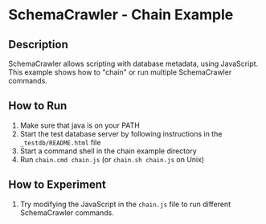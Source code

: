 # SchemaCrawler - Chain Example

## Description
SchemaCrawler allows scripting with database metadata, using JavaScript. This
example shows how to "chain" or run multiple SchemaCrawler commands.

## How to Run
1. Make sure that java is on your PATH
2. Start the test database server by following instructions in the `_testdb/README.html` file
3. Start a command shell in the chain example directory 
4. Run `chain.cmd chain.js`  (or `chain.sh chain.js` on Unix) 

## How to Experiment
1. Try modifying the JavaScript in the `chain.js` file to run different SchemaCrawler commands. 
